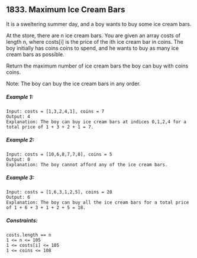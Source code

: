 ﻿## 1833. Maximum Ice Cream Bars

It is a sweltering summer day, and a boy wants to buy some ice cream bars.

At the store, there are n ice cream bars. You are given an array costs of length n, where costs[i] is the price of the ith ice cream bar in coins. The boy initially has coins coins to spend, and he wants to buy as many ice cream bars as possible.

Return the maximum number of ice cream bars the boy can buy with coins coins.

Note: The boy can buy the ice cream bars in any order.

##### Example 1:

    Input: costs = [1,3,2,4,1], coins = 7
    Output: 4
    Explanation: The boy can buy ice cream bars at indices 0,1,2,4 for a total price of 1 + 3 + 2 + 1 = 7.

##### Example 2:

    Input: costs = [10,6,8,7,7,8], coins = 5
    Output: 0
    Explanation: The boy cannot afford any of the ice cream bars.

##### Example 3:

    Input: costs = [1,6,3,1,2,5], coins = 20
    Output: 6
    Explanation: The boy can buy all the ice cream bars for a total price of 1 + 6 + 3 + 1 + 2 + 5 = 18.

##### Constraints:

    costs.length == n
    1 <= n <= 105
    1 <= costs[i] <= 105
    1 <= coins <= 108
